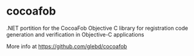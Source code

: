 # cocoafob
 .NET portition for the CocoaFob Objective C library for registration code generation and verification in Objective-C applications
 
 More info at https://github.com/glebd/cocoafob

